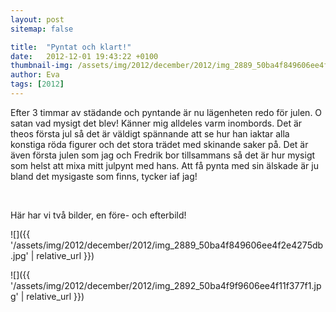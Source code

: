 ```yaml
---
layout: post
sitemap: false

title:  "Pyntat och klart!"
date:   2012-12-01 19:43:22 +0100
thumbnail-img: /assets/img/2012/december/2012/img_2889_50ba4f849606ee4f2e4275db.jpg
author: Eva
tags: [2012]
---
```


Efter 3 timmar av städande och pyntande är nu lägenheten redo för julen. O satan vad mysigt det blev! Känner mig alldeles varm inombords. Det är theos första jul så det är väldigt spännande att se hur han iaktar alla konstiga röda figurer och det stora trädet med skinande saker på. Det är även första julen som jag och Fredrik bor tillsammans så det är hur mysigt som helst att mixa mitt julpynt med hans. Att få pynta med sin älskade är ju bland det mysigaste som finns, tycker iaf jag!




 




Här har vi två bilder, en före- och efterbild!

![]({{ '/assets/img/2012/december/2012/img_2889_50ba4f849606ee4f2e4275db.jpg'  | relative_url }})

![]({{ '/assets/img/2012/december/2012/img_2892_50ba4f9f9606ee4f11f377f1.jpg'  | relative_url }})

